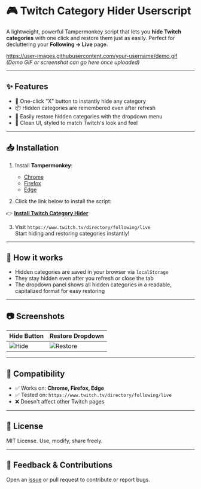 # 🎮 Twitch Category Hider Userscript

A lightweight, powerful Tampermonkey script that lets you **hide Twitch categories** with one click and restore them just as easily. Perfect for decluttering your **Following → Live** page.

https://user-images.githubusercontent.com/your-username/demo.gif  
*(Demo GIF or screenshot can go here once uploaded)*

---

## ✨ Features

- 🧹 One-click "X" button to instantly hide any category
- 📦 Hidden categories are remembered even after refresh
- 🔁 Easily restore hidden categories with the dropdown menu
- 🧠 Clean UI, styled to match Twitch's look and feel

---

## 📥 Installation

1. Install **Tampermonkey**:
   - [Chrome](https://tampermonkey.net/?ext=dhdg&browser=chrome)
   - [Firefox](https://tampermonkey.net/?ext=dhdg&browser=firefox)
   - [Edge](https://tampermonkey.net/?ext=dhdg&browser=edge)

2. Click the link below to install the script:

👉 **[Install Twitch Category Hider](https://yourname.github.io/twitch-category-hider/twitch-category-hider.user.js)**

3. Visit `https://www.twitch.tv/directory/following/live`  
   Start hiding and restoring categories instantly!

---

## 🔧 How it works

- Hidden categories are saved in your browser via `localStorage`
- They stay hidden even after you refresh or close the tab
- The dropdown panel shows all hidden categories in a readable, capitalized format for easy restoring

---

## 📷 Screenshots

| Hide Button | Restore Dropdown |
|-------------|------------------|
| ![Hide](https://yourdomain.com/images/hide-demo.png) | ![Restore](https://yourdomain.com/images/restore-demo.png) |

---

## 🧪 Compatibility

- ✅ Works on: **Chrome, Firefox, Edge**
- ✅ Tested on: `https://www.twitch.tv/directory/following/live`
- ❌ Doesn't affect other Twitch pages

---

## 📄 License

MIT License. Use, modify, share freely.

---

## 💬 Feedback & Contributions

Open an [issue](https://github.com/yourname/twitch-category-hider/issues) or pull request to contribute or report bugs.
